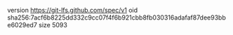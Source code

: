 version https://git-lfs.github.com/spec/v1
oid sha256:7acf6b8225dd332c9cc07f4f6b921cbb8fb030316adafaf87dee93bbe6029ed7
size 5093
